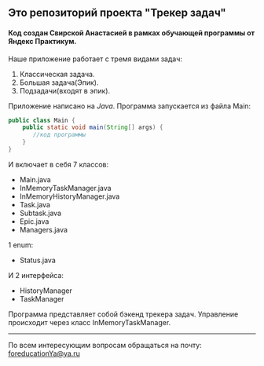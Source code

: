 ## Это репозиторий проекта "Трекер задач"  
#### Код создан Свирской Анастасией в рамках обучающей программы от Яндекс Практикум.

Наше приложение работает с тремя видами задач:
1. Классическая задача.
2. Большая задача(Эпик). 
3. Подзадачи(входят в эпик).

Приложение написано на *Java*. Программа запускается из файла Main:
```java
public class Main {
    public static void main(String[] args) {
       //код программы
    }
}
```
И включает в себя 7 классов:
* Main.java
* InMemoryTaskManager.java
* InMemoryHistoryManager.java
* Task.java
* Subtask.java
* Epic.java
* Managers.java

1 enum:
* Status.java

И 2 интерфейса:
* HistoryManager
* TaskManager

Программа представляет собой бэкенд трекера задач. Управление происходит через класс InMemoryTaskManager.

------
По всем интересующим вопросам обращаться на почту: foreducationYa@ya.ru